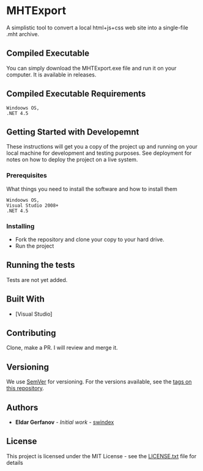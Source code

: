 # MHTExport

A simplistic tool to convert a local html+js+css web site into a single-file .mht archive.

## Compiled Executable
You can simply download the MHTExport.exe file and run it on your computer.
It is available in releases.

## Compiled Executable Requirements

```
Windoows OS,
.NET 4.5 
```
## Getting Started with Developemnt

These instructions will get you a copy of the project up and running on your local machine for development and testing purposes. See deployment for notes on how to deploy the project on a live system.

### Prerequisites

What things you need to install the software and how to install them

```
Windoows OS,
Visual Studio 2008+
.NET 4.5 
```

### Installing

* Fork the repository and clone your copy to your hard drive.
* Run the project

## Running the tests

Tests are not yet added.

## Built With

* [Visual Studio]

## Contributing

Clone, make a PR. I will review and merge it.

## Versioning

We use [SemVer](http://semver.org/) for versioning. For the versions available, see the [tags on this repository](https://github.com/your/project/tags). 

## Authors

* **Eldar Gerfanov** - *Initial work* - [swindex](https://github.com/swindex)

## License

This project is licensed under the MIT License - see the [LICENSE.txt](LICENSE.txt) file for details



